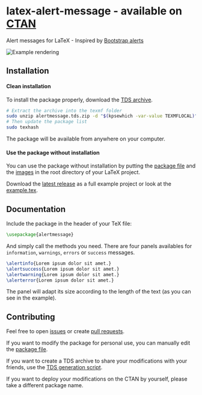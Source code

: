 # latex-alert-message - available on [CTAN](http://www.ctan.org/pkg/alertmessage)
Alert messages for LaTeX - Inspired by [Bootstrap alerts](http://www.w3schools.com/bootstrap/bootstrap_alerts.asp)


![Example rendering](https://github.com/pidupuis/latex-alert-message/blob/master/panels.png)

## Installation

#### Clean installation

To install the package properly, download the [TDS archive](https://github.com/pidupuis/latex-alert-message/blob/master/alertmessage.tds.zip?raw=true).

```bash
# Extract the archive into the texmf folder
sudo unzip alertmessage.tds.zip -d "$(kpsewhich -var-value TEXMFLOCAL)"
# Then update the package list
sudo texhash
```

The package will be available from anywhere on your computer.

#### Use the package without installation

You can use the package without installation by putting the [package file](https://raw.githubusercontent.com/pidupuis/latex-alert-message/master/alertmessage.sty) and the [images](https://github.com/pidupuis/latex-alert-message/tree/master/img) in the root directory of your LaTeX project.

Download the [latest release](https://github.com/pidupuis/latex-alert-message/releases/tag/v1.0) as a full example project or look at the [example.tex](https://github.com/pidupuis/latex-alert-message/blob/master/example.tex).

## Documentation

Include the package in the header of your TeX file:
```tex
\usepackage{alertmessage}
```

And simply call the methods you need. There are four panels availables for `information`, `warnings`, `errors` or `success` messages. 

```tex
\alertinfo{Lorem ipsum dolor sit amet.}
\alertsuccess{Lorem ipsum dolor sit amet.}
\alertwarning{Lorem ipsum dolor sit amet.}
\alerterror{Lorem ipsum dolor sit amet.}
```

The panel will adapt its size according to the length of the text (as you can see in the example).

## Contributing

Feel free to open [issues](https://github.com/pidupuis/latex-alert-message/issues) or create [pull requests](https://github.com/pidupuis/latex-alert-message/pulls).

If you want to modify the package for personal use, you can manually edit the [package file](https://github.com/pidupuis/latex-alert-message/blob/master/alertmessage.sty).

If you want to create a TDS archive to share your modifications with your friends, use the [TDS generation script](https://github.com/pidupuis/latex-alert-message/blob/master/generate_tds.sh).

If you want to deploy your modifications on the CTAN by yourself, please take a different package name.


